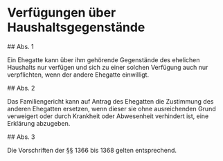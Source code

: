 # Verfügungen über Haushaltsgegenstände



\#\# Abs. 1

 Ein Ehegatte kann über ihm gehörende Gegenstände des ehelichen Haushalts nur verfügen und sich zu einer solchen Verfügung auch nur verpflichten, wenn der andere Ehegatte einwilligt.

\#\# Abs. 2

 Das Familiengericht kann auf Antrag des Ehegatten die Zustimmung des anderen Ehegatten ersetzen, wenn dieser sie ohne ausreichenden Grund verweigert oder durch Krankheit oder Abwesenheit verhindert ist, eine Erklärung abzugeben.

\#\# Abs. 3

 Die Vorschriften der §§ 1366 bis 1368 gelten entsprechend. 

